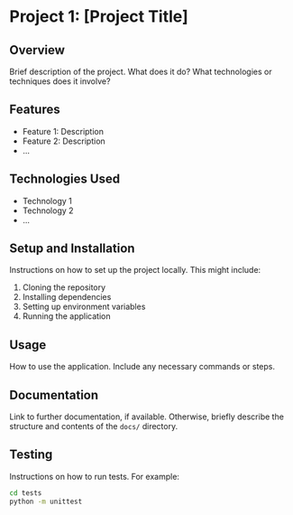 # Project 1: [Project Title]

## Overview

Brief description of the project. What does it do? What technologies or techniques does it involve?

## Features

- Feature 1: Description
- Feature 2: Description
- ...

## Technologies Used

- Technology 1
- Technology 2
- ...

## Setup and Installation

Instructions on how to set up the project locally. This might include:

1. Cloning the repository
2. Installing dependencies
3. Setting up environment variables
4. Running the application

## Usage

How to use the application. Include any necessary commands or steps.

## Documentation

Link to further documentation, if available. Otherwise, briefly describe the structure and contents of the `docs/` directory.

## Testing

Instructions on how to run tests. For example:

```bash
cd tests
python -m unittest

